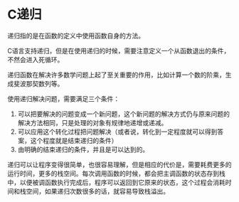 # C递归

递归指的是在函数的定义中使用函数自身的方法。

C语言支持递归，但是在使用递归的时候，需要注意定义一个从函数退出的条件，不然会进入死循环。

递归函数在解决许多数学问题上起了至关重要的作用，比如计算一个数的阶乘，生成斐波那契数列等。

使用递归解决问题，需要满足三个条件：
  1. 可以把要解决的问题变成一个新问题，这个新问题的解决方式仍与原来问题的解决方法相同，只是处理的对象有规律地递增或递减。
  2. 可以应用这个转化过程把问题解决（或者说，转化到一定程度就可以得到答案，这个程度就是结束递归的条件）
  3. 由明确的结束递归的条件，并且是可以达到的。

递归可以让程序变得很简单，也很容易理解，但是相应的代价是，需要耗费更多的运行时间，更多的栈空间。每次调用函数的时候，都会把主调函数的状态存到栈中，以便被调函数执行完成后，程序可以返回到它原来的状态，这个过程会消耗时间和栈空间，如果递归次数很多的话，就容易导致栈溢出。
